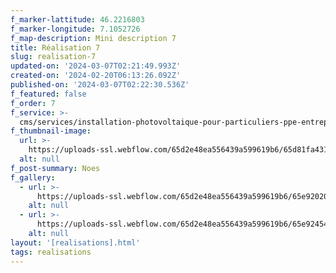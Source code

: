 ```yaml
---
f_marker-lattitude: 46.2216803
f_marker-longitude: 7.1052726
f_map-description: Mini description 7
title: Réalisation 7
slug: realisation-7
updated-on: '2024-03-07T02:21:49.993Z'
created-on: '2024-02-20T06:13:26.092Z'
published-on: '2024-03-07T02:22:30.536Z'
f_featured: false
f_order: 7
f_service: >-
  cms/services/installation-photovoltaique-pour-particuliers-ppe-entreprises-cle-en-main.md
f_thumbnail-image:
  url: >-
    https://uploads-ssl.webflow.com/65d2e48ea556439a599619b6/65d81fa431c46a8a01895a47_ayent3.jpg
  alt: null
f_post-summary: Noes
f_gallery:
  - url: >-
      https://uploads-ssl.webflow.com/65d2e48ea556439a599619b6/65e920204201b8f51dc2ea4f_ayent3.jpg
    alt: null
  - url: >-
      https://uploads-ssl.webflow.com/65d2e48ea556439a599619b6/65e924548e154fd9be05deee_saviese_1.jpg
    alt: null
layout: '[realisations].html'
tags: realisations
---
```



